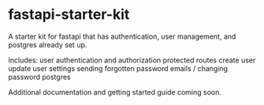 # fastapi-starter-kit

A starter kit for fastapi that has authentication, user management, and postgres already set up.

Includes:
user authentication and authorization
protected routes
create user
update user settings
sending forgotten password emails / changing password
postgres 

Additional documentation and getting started guide coming soon.
